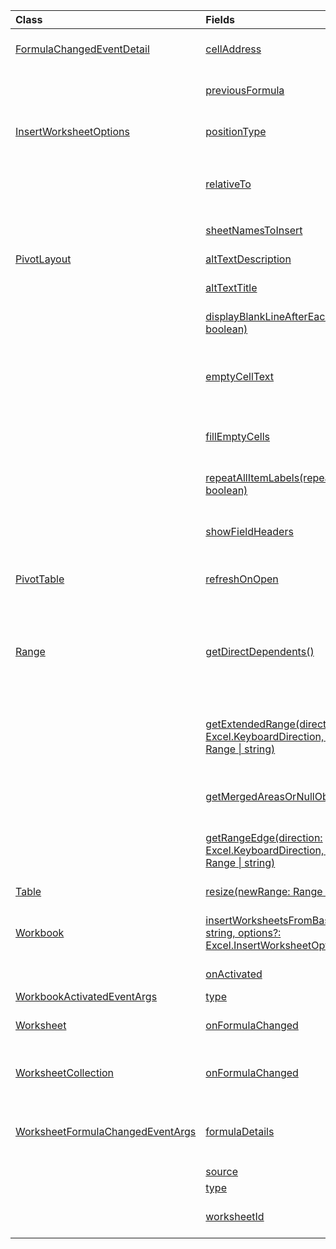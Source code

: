 | Class | Fields | Description |
|:---|:---|:---|
|[FormulaChangedEventDetail](/.formulachangedeventdetail)|[cellAddress](/.formulachangedeventdetail#excel-javascript/api/excel/-formulachangedeventdetail-celladdress-member)|The address of the cell that contains the changed formula.|
||[previousFormula](/.formulachangedeventdetail#excel-javascript/api/excel/-formulachangedeventdetail-previousformula-member)|Represents the previous formula, before it was changed.|
|[InsertWorksheetOptions](/.insertworksheetoptions)|[positionType](/.insertworksheetoptions#excel-javascript/api/excel/-insertworksheetoptions-positiontype-member)|The insert position, in the current workbook, of the new worksheets.|
||[relativeTo](/.insertworksheetoptions#excel-javascript/api/excel/-insertworksheetoptions-relativeto-member)|The worksheet in the current workbook that is referenced for the `WorksheetPositionType` parameter.|
||[sheetNamesToInsert](/.insertworksheetoptions#excel-javascript/api/excel/-insertworksheetoptions-sheetnamestoinsert-member)|The names of individual worksheets to insert.|
|[PivotLayout](/.pivotlayout)|[altTextDescription](/.pivotlayout#excel-javascript/api/excel/-pivotlayout-alttextdescription-member)|The alt text description of the PivotTable.|
||[altTextTitle](/.pivotlayout#excel-javascript/api/excel/-pivotlayout-alttexttitle-member)|The alt text title of the PivotTable.|
||[displayBlankLineAfterEachItem(display: boolean)](/.pivotlayout#excel-javascript/api/excel/-pivotlayout-displayblanklineaftereachitem-member(1))|Sets whether or not to display a blank line after each item.|
||[emptyCellText](/.pivotlayout#excel-javascript/api/excel/-pivotlayout-emptycelltext-member)|The text that is automatically filled into any empty cell in the PivotTable if `fillEmptyCells == true`.|
||[fillEmptyCells](/.pivotlayout#excel-javascript/api/excel/-pivotlayout-fillemptycells-member)|Specifies whether empty cells in the PivotTable should be populated with the `emptyCellText`.|
||[repeatAllItemLabels(repeatLabels: boolean)](/.pivotlayout#excel-javascript/api/excel/-pivotlayout-repeatallitemlabels-member(1))|Sets the "repeat all item labels" setting across all fields in the PivotTable.|
||[showFieldHeaders](/.pivotlayout#excel-javascript/api/excel/-pivotlayout-showfieldheaders-member)|Specifies whether the PivotTable displays field headers (field captions and filter drop-downs).|
|[PivotTable](/.pivottable)|[refreshOnOpen](/.pivottable#excel-javascript/api/excel/-pivottable-refreshonopen-member)|Specifies whether the PivotTable refreshes when the workbook opens.|
|[Range](/.range)|[getDirectDependents()](/.range#excel-javascript/api/excel/-range-getdirectdependents-member(1))|Returns a `WorkbookRangeAreas` object that represents the range containing all the direct dependent cells of a specified range in the same worksheet or across multiple worksheets.|
||[getExtendedRange(direction: Excel.KeyboardDirection, activeCell?: Range \| string)](/.range#excel-javascript/api/excel/-range-getextendedrange-member(1))|Returns a range object that includes the current range and up to the edge of the range, based on the provided direction.|
||[getMergedAreasOrNullObject()](/.range#excel-javascript/api/excel/-range-getmergedareasornullobject-member(1))|Returns a `RangeAreas` object that represents the merged areas in this range.|
||[getRangeEdge(direction: Excel.KeyboardDirection, activeCell?: Range \| string)](/.range#excel-javascript/api/excel/-range-getrangeedge-member(1))|Returns a range object that is the edge cell of the data region that corresponds to the provided direction.|
|[Table](/.table)|[resize(newRange: Range \| string)](/.table#excel-javascript/api/excel/-table-resize-member(1))|Resize the table to the new range.|
|[Workbook](/.workbook)|[insertWorksheetsFromBase64(base64File: string, options?: Excel.InsertWorksheetOptions)](/.workbook#excel-javascript/api/excel/-workbook-insertworksheetsfrombase64-member(1))|Inserts the specified worksheets from a source workbook into the current workbook.|
||[onActivated](/.workbook#excel-javascript/api/excel/-workbook-onactivated-member)|Occurs when the workbook is activated.|
|[WorkbookActivatedEventArgs](/.workbookactivatedeventargs)|[type](/.workbookactivatedeventargs#excel-javascript/api/excel/-workbookactivatedeventargs-type-member)|Gets the type of the event.|
|[Worksheet](/.worksheet)|[onFormulaChanged](/.worksheet#excel-javascript/api/excel/-worksheet-onformulachanged-member)|Occurs when one or more formulas are changed in this worksheet.|
|[WorksheetCollection](/.worksheetcollection)|[onFormulaChanged](/.worksheetcollection#excel-javascript/api/excel/-worksheetcollection-onformulachanged-member)|Occurs when one or more formulas are changed in any worksheet of this collection.|
|[WorksheetFormulaChangedEventArgs](/.worksheetformulachangedeventargs)|[formulaDetails](/.worksheetformulachangedeventargs#excel-javascript/api/excel/-worksheetformulachangedeventargs-formuladetails-member)|Gets an array of `FormulaChangedEventDetail` objects, which contain the details about the all of the changed formulas.|
||[source](/.worksheetformulachangedeventargs#excel-javascript/api/excel/-worksheetformulachangedeventargs-source-member)|The source of the event.|
||[type](/.worksheetformulachangedeventargs#excel-javascript/api/excel/-worksheetformulachangedeventargs-type-member)|Gets the type of the event.|
||[worksheetId](/.worksheetformulachangedeventargs#excel-javascript/api/excel/-worksheetformulachangedeventargs-worksheetid-member)|Gets the ID of the worksheet in which the formula changed.|
